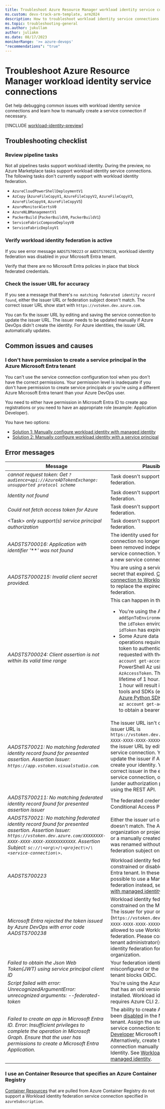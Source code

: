 ```yaml
---
title: Troubleshoot Azure Resource Manager workload identity service connections
ms.custom: devx-track-arm-template, arm2024
description: How to troubleshoot workload identity service connections in Azure Pipelines
ms.topic: troubleshooting-general
ms.author: jukullam
author: juliakm
ms.date: 08/17/2023
monikerRange: '>= azure-devops'
"recommendations": "true"
---
```



# Troubleshoot Azure Resource Manager workload identity service connections

Get help debugging common issues with workload identity service connections and learn how to manually create a service connection if necessary.

[!INCLUDE [workload-identity-preview](includes/workload-identity-preview.md)]

## Troubleshooting checklist

### Review pipeline tasks

Not all pipelines tasks support workload identity. During the preview, no Azure Marketplace tasks support workload identity service connections. The following tasks don't currently support with workload identity federation.

- `AzureCloudPowerShellDeploymentV1`
- `AzCopy` (`AzureFileCopyV1`, `AzureFileCopyV2`, `AzureFileCopyV3`, `AzureFileCopyV4`, `AzureFileCopyV5`)
- `AzureMonitorAlertsV0`
- `AzureNLBManagementV1`
- `PackerBuild` (`PackerBuildV0`, `PackerBuildV1`)
- `ServiceFabricComposeDeployV0`
- `ServiceFabricDeployV1`	

### Verify workload identity federation is active

If you see error message `AADSTS700223` or `AADSTS700238`, workload identity federation was disabled in your Microsoft Entra tenant. 

Verify that there are no Microsoft Entra policies in place that block federated credentials.

### Check the issuer URL for accuracy

If you see a message that there's `no matching federated identity record found`, either the issuer URL or federation subject doesn't match. The correct issuer URL show start with `https://vstoken.dev.azure.com`. 

You can fix the issuer URL by editing and saving the service connection to update the issuer URL. The issuer needs to be updated manually if Azure DevOps didn't create the identity. For Azure identities, the issuer URL automatically updates.  


## Common issues and causes

<a name='i-dont-have-permission-to-create-a-service-principal-in-the-azure-entra-id-tenant'></a>

### I don't have permission to create a service principal in the Azure Microsoft Entra tenant

You can't use the service connection configuration tool when you don't have the correct permissions. Your permission level is inadequate if you don't have permission to create service principals or you're using a different Azure Microsoft Entra tenant than your Azure DevOps user. 

You need to either have permission in Microsoft Entra ID to create app registrations or you need to have an appropriate role (example: Application Developer).

You have two options:

* [Solution 1: Manually configure workload identity with managed identity](configure-workload-identity.md#workload-identity-with-managed-identity)
* [Solution 2: Manually configure workload identity with a service principal](configure-workload-identity.md#workload-identity-with-a-service-principal)

## Error messages

| Message | Plausible issue |
|---------|-----------------|
| *cannot request token: Get `?audience=api://AzureADTokenExchange: unsupported protocol scheme`* | Task doesn't support workload identity federation. |
| *Identity not found* | Task doesn't support workload identity federation. |
| *Could not fetch access token for Azure* | Task doesn't support workload identity federation. |
| \<Task\> *only support(s) service principal authorization* | Task doesn't support workload identity federation. |
| *AADSTS700016: Application with identifier '****' was not found* | The identity used for the service connection no longer exists, it may have been removed independent from the service connection. You will need to create a new service connection. |
| *AADSTS7000215:  Invalid client secret provided.* | You are using a service connection with a secret that expired. [Convert the service connection to Workload identity federation](https://aka.ms/azdo-rm-workload-identity-conversion) to replace the expired secret with a federation. |
| *AADSTS700024: Client assertion is not within its valid time range* | This can happen in the following cases:<ul><li> You're using the AzureCLI task with `addSpnToEnvironment: true` to consume the `idToken` environment variable. The `idToken` has expired after 10 minutes.</li><li>Some Azure data plane (non-ARM) operations require a separate bearer token to authenticate. A bearer token is requested with the Azure CLI using `az account get-access-token` or PowerShell Az using `Get-AzAccessToken`. These tokens have a lifetime of 1 hour. Using the token after 1 hour will result in `AADSTS700024`. Some tools and SDKs (e.g. [Azure GO SDK](https://github.com/Azure/azure-sdk-for-go), [Azure Python SDK](/azure/developer/python/sdk/azure-sdk-overview)) use Azure CLI and `az account get-access-token` indirectly to obtain a bearer token.</li> |
| *AADSTS70021: No matching federated identity record found for presented assertion. Assertion Issuer: `https://app.vstoken.visualstudio.com`.* | The issuer URL isn't correct. The correct issuer URL is `https://vstoken.dev.azure.com/XXXXXXXX-XXXX-XXXX-XXXX-XXXXXXXXXXXX`. You can fix the issuer URL by editing and resaving a service connection. You need to manually update the issuer if Azure DevOps didn't create your identity. You can find the correct issuer in the edit dialog of the service connection, or in the response (under authorization parameters) when using the REST API. |
| *AADSTS700211: No matching federated identity record found for presented assertion issuer* | The federated credential is blocked by a Conditional Access Policy. |
| *AADSTS70021: No matching federated identity record found for presented assertion. Assertion Issuer:  `https://vstoken.dev.azure.com/XXXXXXXX-XXXX-XXXX-XXXX-XXXXXXXXXXXX`. Assertion Subject: `sc://\<org\>/\<project\>/\<service-connection\>.`* | Either the issuer url or federation subject doesn't match. The Azure DevOps organization or project has been renamed, or a manually created service connection was renamed without updating the federation subject on the identity. |
| *AADSTS700223* | Workload identity federation has been constrained or disabled on the Microsoft Entra tenant. In these cases it is often possible to use a Managed Identity for the federation instead, see [Workload identity with managed identity](https://aka.ms/azdo-rm-workload-identity-manual). |
| *Microsoft Entra rejected the token issued by Azure DevOps with error code AADSTS700238* | Workload identity federation has been constrained on the Microsoft Entra tenant. The issuer for your organization (`https://vstoken.dev.azure.com/XXXXXXXX-XXXX-XXXX-XXXX-XXXXXXXXXXXX`) is not allowed to use Workload identity federation. Please contact your Entra tenant administrator(s) to allow Workload identity federation for your Azure DevOps organization. |
|*Failed to obtain the Json Web Token(JWT) using service principal client ID*|Your federation identity credential is misconfigured or the Microsoft Entra tenant blocks OIDC.|
| *Script failed with error: UnrecognizedArgumentError: unrecognized arguments: --federated-token* | You're using the AzureCLI task on an agent that has an old version of the Azure CLI installed. Workload identity federation requires Azure CLI 2.30 or higher. |
| *Failed to create an app in Microsoft Entra ID. Error: Insufficient privileges to complete the operation in Microsoft Graph. Ensure that the user has permissions to create a Microsoft Entra Application.* | The ability to create App Registrations has been [disabled](/azure/active-directory/roles/delegate-app-roles#restrict-who-can-create-applications) in the Microsoft Entra tenant. Assign the user creating the service connection to the [Application Developer](/azure/active-directory/roles/permissions-reference#application-developer) Microsoft Entra role. Alternatively, create the service connection manually with a Managed Identity. See [Workload identity with managed identity](https://aka.ms/azdo-rm-workload-identity-manual). |

### I use an Container Resource that specifies an Azure Container Registry

[Container Resources](/azure/devops/pipelines/process/resources?view#define-a-containers-resource) that are pulled from Azure Container Registry do not support a Workload identity federation service connection specified in `azureSubscription`.